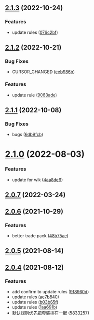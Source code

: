 ## [2.1.3](https://github.com/DengSir/tdPack2/compare/v2.1.2...v2.1.3) (2022-10-24)


### Features

* update rules ([076c2bf](https://github.com/DengSir/tdPack2/commit/076c2bf1f3efa98f948ed105f8e5126c1e0d4e81))



## [2.1.2](https://github.com/DengSir/tdPack2/compare/v2.1.1...v2.1.2) (2022-10-21)


### Bug Fixes

* CURSOR_CHANGED ([eeb986b](https://github.com/DengSir/tdPack2/commit/eeb986ba810727b6938179a5f617c6837f6d6942))


### Features

* update rule ([9063ade](https://github.com/DengSir/tdPack2/commit/9063ade8d97d0f0d13e901eda2a013aca23ce646))



## [2.1.1](https://github.com/DengSir/tdPack2/compare/v2.1.0...v2.1.1) (2022-10-08)


### Bug Fixes

* bugs ([6db9fcb](https://github.com/DengSir/tdPack2/commit/6db9fcb5016779d547977fdda433cdb67885919f))



# [2.1.0](https://github.com/DengSir/tdPack2/compare/v2.0.7...v2.1.0) (2022-08-03)


### Features

* update for wlk ([4aa8de6](https://github.com/DengSir/tdPack2/commit/4aa8de637941b3ca2b60ab6eb432e55e9c17362a))



## [2.0.7](https://github.com/DengSir/tdPack2/compare/v2.0.6...v2.0.7) (2022-03-24)



## [2.0.6](https://github.com/DengSir/tdPack2/compare/v2.0.5...v2.0.6) (2021-10-29)


### Features

* better trade pack ([48b75ae](https://github.com/DengSir/tdPack2/commit/48b75ae2869d9619664221cc51365181d578d5b8))



## [2.0.5](https://github.com/DengSir/tdPack2/compare/v2.0.4...v2.0.5) (2021-08-14)



## [2.0.4](https://github.com/DengSir/tdPack2/compare/v2.0.3...v2.0.4) (2021-08-12)


### Features

* add confirm to update rules ([9f8960d](https://github.com/DengSir/tdPack2/commit/9f8960da2c13920336ce6fe92d64a5e69e0882cd))
* update rules ([ae7b840](https://github.com/DengSir/tdPack2/commit/ae7b840c05ffb08c9bcaeb3ef0c4b74f651372d4))
* update rules ([b03b65f](https://github.com/DengSir/tdPack2/commit/b03b65f7ae905b6915ca7ba77ae431611797c932))
* update rules ([1aa691b](https://github.com/DengSir/tdPack2/commit/1aa691b4a46e82b7801748198abb79fb4da485ff))
* 默认规则优先把套装排在一起 ([5833257](https://github.com/DengSir/tdPack2/commit/5833257a7da62efc7eeeadd859c182e3d49e0d4b))



